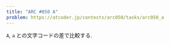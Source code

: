 ```yaml
---
title: "ARC #050 A"
problem: https://atcoder.jp/contests/arc050/tasks/arc050_a
---
```

`A`, `a` との文字コードの差で比較する.
